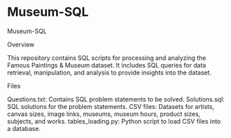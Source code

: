 # Museum-SQL
Museum-SQL

Overview

This repository contains SQL scripts for processing and analyzing the Famous Paintings & Museum dataset. It includes SQL queries for data retrieval, manipulation, and analysis to provide insights into the dataset.

Files

Questions.txt: Contains SQL problem statements to be solved.
Solutions.sql: SQL solutions for the problem statements.
CSV files: Datasets for artists, canvas sizes, image links, museums, museum hours, product sizes, subjects, and works.
tables_loading.py: Python script to load CSV files into a database.
